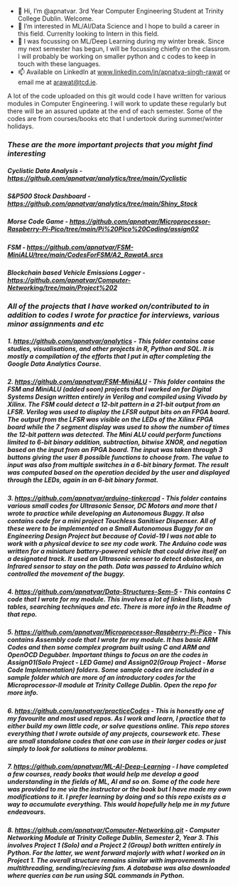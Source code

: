- 👋 Hi, I’m @apnatvar. 3rd Year Computer Engineering Student at Trinity College Dublin. Welcome.
- 👀 I’m interested in ML/AI/Data Science and I hope to build a career in this field. Currenlty looking to Intern in this field.
- 🌱 I was focussing on ML/Deep Learning during my winter break. Since my next semester has begun, I will be focussing chiefly on the classrom. I will probably be working on smaller python and c codes to keep in touch with these languages. 
- 📫 Available on LinkedIn at www.linkedin.com/in/apnatva-singh-rawat or email me at arawat@tcd.ie. 

A lot of the code uploaded on this git would code I have written for various modules in Computer Engineering. I will work to update these regularly but 
there will be an assured update at the end of each semester. 
Some of the codes are from courses/books etc that I undertook during summer/winter holidays.

### *These are the more important projects that you might find interesting*
##### Cyclistic Data Analysis - https://github.com/apnatvar/analytics/tree/main/Cyclistic
##### S&P500 Stock Dashboard - https://github.com/apnatvar/analytics/tree/main/Shiny_Stock
##### Morse Code Game - https://github.com/apnatvar/Microprocessor-Raspberry-Pi-Pico/tree/main/Pi%20Pico%20Coding/assign02
##### FSM - https://github.com/apnatvar/FSM-MiniALU/tree/main/CodesForFSM/A2_RawatA.srcs
##### Blockchain based Vehicle Emissions Logger - https://github.com/apnatvar/Computer-Networking/tree/main/Project%202

### *All of the projects that I have worked on/contributed to in addition to codes I wrote for practice for interviews, various minor assignments and etc* 

##### 1. https://github.com/apnatvar/analytics - This folder contains case studies, visualisations, and other projects in R, Python and SQL. It is mostly a compilation of the efforts that I put in after completing the Google Data Analytics Course. 

##### 2. https://github.com/apnatvar/FSM-MiniALU - This folder contains the FSM and MiniALU (added soon) projects that I worked on for Digital Systems Design written entirely in Verilog and compiled using Vivado by Xilinx. The FSM could detect a 12-bit pattern in a 21-bit output from an LFSR. Verilog was used to display the LFSR output bits on an FPGA board. The output from the LFSR was visible on the LEDs of the Xilinx FPGA board while the 7 segment display was used to show the number of times the 12-bit pattern was detected. The Mini ALU could perform functions limited to 6-bit binary addition, subtraction, bitwise XNOR, and negation based on the input from an FPGA board. The input was taken through 3 buttons giving the user 8 possible functions to choose from. The value to input was also from multiple switches in a 6-bit binary format. The result was computed based on the operation decided by the user and displayed through the LEDs, again in an 6-bit binary format.

##### 3. https://github.com/apnatvar/arduino-tinkercad - This folder contains various small codes for Ultrasonic Sensor, DC Motors and more that I wrote to practice while developing an Autonomous Buggy. It also contains code for a mini project Touchless Sanitiser Dispenser. All of these were to be implemented on a Small Autonomous Buggy for an Engineering Design Project but because of Covid-19 I was not able to work with a physical device to see my code work. The Arduino code was written for a miniature battery-powered vehicle that could drive itself on a designated track. It used an Ultrasonic sensor to detect obstacles, an Infrared sensor to stay on the path. Data was passed to Arduino which controlled the movement of the buggy.

##### 4. https://github.com/apnatvar/Data-Structures-Sem-5 - This contains C code that I wrote for my module. This involves a lot of linked lists, hash tables, searching techniques and etc. There is more info in the Readme of that repo.

##### 5. https://github.com/apnatvar/Microprocessor-Raspberry-Pi-Pico - This contains Assembly code that I wrote for my module. It has basic ARM Codes and then some complex program built using C and ARM and OpenOCD Degubber. Important things to focus on are the codes in Assign01(Solo Project - LED Game) and Assign02(Group Project - Morse Code Implementation) folders. Some sample codes are included in a sample folder which are more of an introductory codes for the Microprocessor-II module at Trinity College Dublin. Open the repo for more info.

##### 6. https://github.com/apnatvar/practiceCodes - This is honestly one of my favourite and most used repos. As I work and learn, I practice that to either build my own little code, or solve questions online. This repo stores everything that I wrote outside of any projects, coursework etc. These are small standalone codes that one can use in their larger codes or just simply to look for solutions to minor problems.

##### 7. https://github.com/apnatvar/ML-AI-Deep-Learning - I have completed a few courses, ready books that would help me develop a good understanding in the fields of ML, AI and so on. Some of the code here was provided to me via the instructor or the book but I have made my own modifications to it. I prefer learning by doing and so this repo exists as a way to accumulate everything. This would hopefully help me in my future endeavours.

##### 8. https://github.com/apnatvar/Computer-Networking.git - Computer Networking Module at Trinity College Dublin, Semester 2, Year 3. This involves Project 1 (Solo) and a Project 2 (Group) both written entirely in Python. For the latter, we went forward majorly with what I worked on in Project 1. The overall structure remains similar with improvements in multithreading, sending/recieving fsm. A database was also downloaded where queries can be run using SQL commands in Python. 
<!---
apnatvar/apnatvar is a ✨ special ✨ repository because its `README.md` (this file) appears on your GitHub profile.
You can click the Preview link to take a look at your changes.
--->
